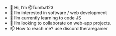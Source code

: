 - 👋 Hi, I’m @Tumba123
- 👀 I’m interested in software / web development
- 🌱 I’m currently learning to code JS
- 💞️ I’m looking to collaborate on web-app projects.
- 📫 How to reach me? use discord theraregamer

<!---
Tumba123/Tumba123 is a ✨ special ✨ repository because its `README.md` (this file) appears on your GitHub profile.
You can click the Preview link to take a look at your changes.
--->
